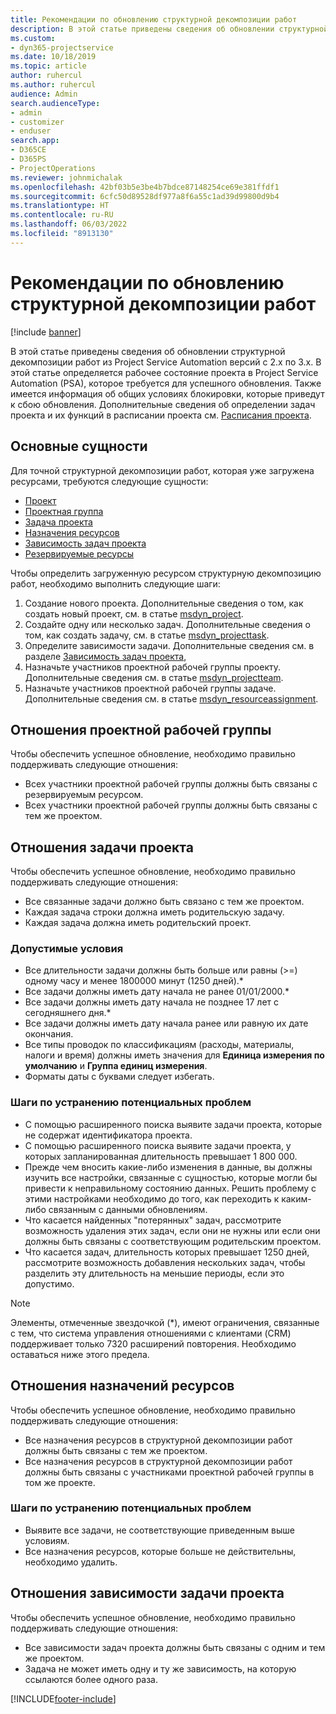 ```yaml
---
title: Рекомендации по обновлению структурной декомпозиции работ
description: В этой статье приведены сведения об обновлении структурной декомпозиции работ из Project Service Automation версий с 2.x по 3.x.
ms.custom:
- dyn365-projectservice
ms.date: 10/18/2019
ms.topic: article
author: ruhercul
ms.author: ruhercul
audience: Admin
search.audienceType:
- admin
- customizer
- enduser
search.app:
- D365CE
- D365PS
- ProjectOperations
ms.reviewer: johnmichalak
ms.openlocfilehash: 42bf03b5e3be4b7bdce87148254ce69e381ffdf1
ms.sourcegitcommit: 6cfc50d89528df977a8f6a55c1ad39d99800d9b4
ms.translationtype: HT
ms.contentlocale: ru-RU
ms.lasthandoff: 06/03/2022
ms.locfileid: "8913130"
---
```

# <a name="upgrade-considerations-for-the-work-breakdown-structure"></a>Рекомендации по обновлению структурной декомпозиции работ

[!include [banner](../includes/psa-now-project-operations.md)]

В этой статье приведены сведения об обновлении структурной декомпозиции работ из Project Service Automation версий с 2.x по 3.x. В этой статье определяется рабочее состояние проекта в Project Service Automation (PSA), которое требуется для успешного обновления. Также имеется информация об общих условиях блокировки, которые приведут к сбою обновления. Дополнительные сведения об определении задач проекта и их функций в расписании проекта см. [Расписания проекта](project-creating.md).

## <a name="key-entities"></a>Основные сущности
Для точной структурной декомпозиции работ, которая уже загружена ресурсами, требуются следующие сущности:

- [Проект](/dynamics365/customerengagement/on-premises/developer/entities/msdyn_project)
- [Проектная группа](/dynamics365/customerengagement/on-premises/developer/entities/msdyn_projectteam)
- [Задача проекта](/dynamics365/customerengagement/on-premises/developer/entities/msdyn_projecttask)
- [Назначения ресурсов](/dynamics365/customerengagement/on-premises/developer/entities/msdyn_resourceassignment)
- [Зависимость задач проекта](/dynamics365/customerengagement/on-premises/developer/entities/msdyn_projecttaskdependency)
- [Резервируемые ресурсы](/dynamics365/customerengagement/on-premises/developer/entities/bookableresource)

Чтобы определить загруженную ресурсом структурную декомпозицию работ, необходимо выполнить следующие шаги:

1. Создание нового проекта. Дополнительные сведения о том, как создать новый проект, см. в статье [msdyn_project](/dynamics365/customerengagement/on-premises/developer/entities/msdyn_project).
2. Создайте одну или несколько задач. Дополнительные сведения о том, как создать задачу, см. в статье [msdyn_projecttask](/dynamics365/customerengagement/on-premises/developer/entities/msdyn_projecttask).
3. Определите зависимости задачи. Дополнительные сведения см. в разделе [Зависимость задач проекта](/dynamics365/customerengagement/on-premises/developer/entities/msdyn_projecttaskdependency),
4. Назначьте участников проектной рабочей группы проекту. Дополнительные сведения см. в статье [msdyn_projectteam](/dynamics365/customerengagement/on-premises/developer/entities/msdyn_projectteam).
5. Назначьте участников проектной рабочей группы задаче. Дополнительные сведения см. в статье [msdyn_resourceassignment](/dynamics365/customerengagement/on-premises/developer/entities/msdyn_resourceassignment).

## <a name="project-team-relationships"></a>Отношения проектной рабочей группы

Чтобы обеспечить успешное обновление, необходимо правильно поддерживать следующие отношения:
- Всех участники проектной рабочей группы должны быть связаны с резервируемым ресурсом.
- Всех участники проектной рабочей группы должны быть связаны с тем же проектом. 

## <a name="project-task-relationships"></a>Отношения задачи проекта
Чтобы обеспечить успешное обновление, необходимо правильно поддерживать следующие отношения:

- Все связанные задачи должно быть связано с тем же проектом.
- Каждая задача строки должна иметь родительскую задачу.
- Каждая задача должна иметь родительский проект.

### <a name="valid-conditions"></a>Допустимые условия

- Все длительности задачи должны быть больше или равны (>=) одному часу и менее 1800000 минут (1250 дней).*
- Все задачи должны иметь дату начала не ранее 01/01/2000.*
- Все задачи должны иметь дату начала не позднее 17 лет с сегодняшнего дня.*
- Все задачи должны иметь дату начала ранее или равную их дате окончания.
- Все типы проводок по классификациям (расходы, материалы, налоги и время) должны иметь значения для **Единица измерения по умолчанию** и **Группа единиц измерения**.
- Форматы даты с буквами следует избегать.

### <a name="potential-mitigation-steps"></a>Шаги по устранению потенциальных проблем
- С помощью расширенного поиска выявите задачи проекта, которые не содержат идентификатора проекта.
- С помощью расширенного поиска выявите задачи проекта, у которых запланированная длительность превышает 1 800 000.
- Прежде чем вносить какие-либо изменения в данные, вы должны изучить все настройки, связанные с сущностью, которые могли бы привести к неправильному состоянию данных. Решить проблему с этими настройками необходимо до того, как переходить к каким-либо связанным с данными обновлениям.
- Что касается найденных "потерянных" задач, рассмотрите возможность удаления этих задач, если они не нужны или если они должны быть связаны с соответствующим родительским проектом.
- Что касается задач, длительность которых превышает 1250 дней, рассмотрите возможность добавления нескольких задач, чтобы разделить эту длительность на меньшие периоды, если это допустимо.

> [!NOTE]
> Элементы, отмеченные звездочкой (\*), имеют ограничения, связанные с тем, что система управления отношениями с клиентами (CRM) поддерживает только 7320 расширений повторения. Необходимо оставаться ниже этого предела.

## <a name="resource-assignment-relationships"></a>Отношения назначений ресурсов
Чтобы обеспечить успешное обновление, необходимо правильно поддерживать следующие отношения:

- Все назначения ресурсов в структурной декомпозиции работ должны быть связаны с тем же проектом.
- Все назначения ресурсов в структурной декомпозиции работ должны быть связаны с участниками проектной рабочей группы в том же проекте.

### <a name="potential-mitigation-steps"></a>Шаги по устранению потенциальных проблем
- Выявите все задачи, не соответствующие приведенным выше условиям.  
- Все назначения ресурсов, которые больше не действительны, необходимо удалить.

## <a name="project-task-dependency-relationships"></a>Отношения зависимости задачи проекта
Чтобы обеспечить успешное обновление, необходимо правильно поддерживать следующие отношения:

- Все зависимости задач проекта должны быть связаны с одним и тем же проектом.
- Задача не может иметь одну и ту же зависимость, на которую ссылаются более одного раза.


[!INCLUDE[footer-include](../includes/footer-banner.md)]
